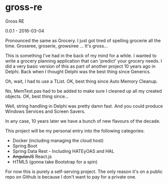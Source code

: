 # gross-re
Gross RE

0.0.1 - 2016-03-04

Pronounced the same as Grocery.  I just got tired of spelling grocerie all the time.  Groseree, groserie, growsiree ...  It's gross...

This is something I've had in the back of my mind for a while.  I wanted to write a grocery planning application that can 'predict' your grocery needs.  I did a very basic version of this as part of another project 10 years ago in Delphi.  Back when I thought Delphi was the best thing since Generics. 

Oh, wait, I had to use a TList.  OK, best thing since Auto Memory Cleanup.  

No, MemTest.pas had to be added to make sure I cleaned up all my created objects.  OK, best thing since...

Well, string handling in Delphi was pretty damn fast.  And you could produce Windows Services and Screen Savers.

In any case, 10 years later we have a bunch of new flavours of the decade.

This project will be my personal entry into the following categories:
- Docker (including managing the cloud host)
- Spring Boot
- Spring Data Rest - Including HATEyOAS and HAL
- ~~AngularJS~~  React.js 
- HTML5 (gonna take Bootstrap for a spin)

For now this is purely a self-serving project.  The only reason it's on a public repo on Github is because I don't want to pay for a private one.
